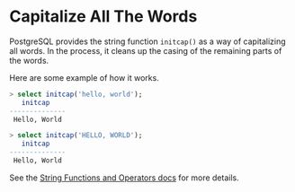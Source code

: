 # Capitalize All The Words

PostgreSQL provides the string function `initcap()` as a way of capitalizing
all words. In the process, it cleans up the casing of the remaining parts of
the words.

Here are some example of how it works.

```sql
> select initcap('hello, world');
   initcap
--------------
 Hello, World

> select initcap('HELLO, WORLD');
   initcap
--------------
 Hello, World
```

See the [String Functions and Operators
docs](https://www.postgresql.org/docs/current/static/functions-string.html)
for more details.
